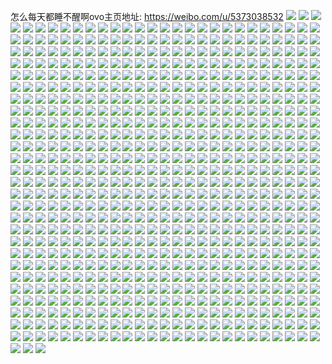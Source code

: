 怎么每天都睡不醒啊ovo主页地址: https://weibo.com/u/5373038532 
![](https://wx4.sinaimg.cn/mw2000/005RCILOly1h976sr4qjsj30n01dswmo.jpg) 
![](https://wx4.sinaimg.cn/mw2000/005RCILOly1h976stplelj30n01dsqaq.jpg) 
![](https://wx4.sinaimg.cn/mw2000/005RCILOly1h975tfcz0sj30u018edme.jpg) 
![](https://wx4.sinaimg.cn/mw2000/005RCILOly1h975th1jlsj30u01hcwmi.jpg) 
![](https://wx4.sinaimg.cn/mw2000/005RCILOly1h975thnftoj30u01hc7el.jpg) 
![](https://wx4.sinaimg.cn/mw2000/005RCILOly1h96rmnvti3j30u00u0td5.jpg) 
![](https://wx4.sinaimg.cn/mw2000/005RCILOly1h96rn5zihwj30lh0lhwgv.jpg) 
![](https://wx4.sinaimg.cn/mw2000/005RCILOly1h96rn67p69j30u00u0djp.jpg) 
![](https://wx4.sinaimg.cn/mw2000/005RCILOly1h96rn6i1uyj30ze0tywit.jpg) 
![](https://wx4.sinaimg.cn/mw2000/005RCILOly1h96rn6ql8pj30ty18yq9r.jpg) 
![](https://wx4.sinaimg.cn/mw2000/005RCILOly1h96rn74nhfj30sk14gteb.jpg) 
![](https://wx4.sinaimg.cn/mw2000/005RCILOly1h96rn7gk1lj30u0190doh.jpg) 
![](https://wx4.sinaimg.cn/mw2000/005RCILOly1h96rn7r52lj30u019046q.jpg) 
![](https://wx4.sinaimg.cn/mw2000/005RCILOly1h96rn7ywn8j30tw0tw0wt.jpg) 
![](https://wx4.sinaimg.cn/mw2000/005RCILOly1h96rn89bmfj30tw13w446.jpg) 
![](https://wx4.sinaimg.cn/mw2000/005RCILOly1h96rn5l0w5j30u0190444.jpg) 
![](https://wx4.sinaimg.cn/mw2000/005RCILOly1h96rn8hajgj30u0140jxf.jpg) 
![](https://wx4.sinaimg.cn/mw2000/005RCILOly1h94xgsurxvj30n01ds0wc.jpg) 
![](https://wx4.sinaimg.cn/mw2000/005RCILOly1h94xgty1bkj30u0140n4t.jpg) 
![](https://wx4.sinaimg.cn/mw2000/005RCILOly1h94xgxxbnmj30n00k60ul.jpg) 
![](https://wx4.sinaimg.cn/mw2000/005RCILOly1h94sgwwcogj30u0140n4t.jpg) 
![](https://wx4.sinaimg.cn/mw2000/005RCILOly1h945krp18lj30n01dsjy2.jpg) 
![](https://wx4.sinaimg.cn/mw2000/005RCILOly1h93lls3gfzj31410u07cm.jpg) 
![](https://wx4.sinaimg.cn/mw2000/005RCILOly1h93llsj52nj31400u0gtx.jpg) 
![](https://wx4.sinaimg.cn/mw2000/005RCILOly1h93llsujy5j318q0u0aea.jpg) 
![](https://wx4.sinaimg.cn/mw2000/005RCILOly1h93llt0r6gj31400u0475.jpg) 
![](https://wx4.sinaimg.cn/mw2000/005RCILOly1h93llvbvefj30u01hcgyd.jpg) 
![](https://wx4.sinaimg.cn/mw2000/005RCILOly1h931erjxecj31400u0tbe.jpg) 
![](https://wx4.sinaimg.cn/mw2000/005RCILOly1h931erarezj30u01di774.jpg) 
![](https://wx4.sinaimg.cn/mw2000/005RCILOly1h92ptey3coj30u019176n.jpg) 
![](https://wx4.sinaimg.cn/mw2000/005RCILOly1h92ptfirorj30u0140n4f.jpg) 
![](https://wx4.sinaimg.cn/mw2000/005RCILOly1h92ptfwdpij30u00u1mzt.jpg) 
![](https://wx4.sinaimg.cn/mw2000/005RCILOly1h92ptgan5oj31400u045j.jpg) 
![](https://wx4.sinaimg.cn/mw2000/005RCILOly1h92pthegabj31400u0gpj.jpg) 
![](https://wx4.sinaimg.cn/mw2000/005RCILOly1h92pten2wkj30u00u0jx0.jpg) 
![](https://wx4.sinaimg.cn/mw2000/005RCILOly1h92pthrynsj31400u0782.jpg) 
![](https://wx4.sinaimg.cn/mw2000/005RCILOly1h92pti56ggj30u0140n12.jpg) 
![](https://wx4.sinaimg.cn/mw2000/005RCILOly1h92ptiirstj30u00u0q6p.jpg) 
![](https://wx4.sinaimg.cn/mw2000/005RCILOly1h92n0d6ei7j31400u045j.jpg) 
![](https://wx4.sinaimg.cn/mw2000/005RCILOly1h92n0dj01ij30lk0qpdk4.jpg) 
![](https://wx4.sinaimg.cn/mw2000/005RCILOly1h92n0e0hq4j31400u045j.jpg) 
![](https://wx4.sinaimg.cn/mw2000/005RCILOly1h92n0eov5lj30u0140qa8.jpg) 
![](https://wx4.sinaimg.cn/mw2000/005RCILOly1h92n0fkv62j30u01400ys.jpg) 
![](https://wx4.sinaimg.cn/mw2000/005RCILOly1h92n0fyoizj30u0140n4f.jpg) 
![](https://wx4.sinaimg.cn/mw2000/005RCILOly1h92n0gbbs6j30u00u1mzt.jpg) 
![](https://wx4.sinaimg.cn/mw2000/005RCILOly1h92n0gyxo3j31400u0gpj.jpg) 
![](https://wx4.sinaimg.cn/mw2000/005RCILOly1h92n0haar4j30u0140n12.jpg) 
![](https://wx4.sinaimg.cn/mw2000/005RCILOly1h92n0j9yv2j30u01hcn2u.jpg) 
![](https://wx4.sinaimg.cn/mw2000/005RCILOly1h92n0kawzaj30u00u0ted.jpg) 
![](https://wx4.sinaimg.cn/mw2000/005RCILOly1h92n0l550xj30u01hcgsx.jpg) 
![](https://wx4.sinaimg.cn/mw2000/005RCILOly1h8zpczpf8bj30n01dsai5.jpg) 
![](https://wx4.sinaimg.cn/mw2000/005RCILOly1h8zpd01qydj30js0eimyq.jpg) 
![](https://wx4.sinaimg.cn/mw2000/005RCILOly1h8znnhlja8j30n01dsaed.jpg) 
![](https://wx4.sinaimg.cn/mw2000/005RCILOly1h8xv21nsidj30u0140457.jpg) 
![](https://wx4.sinaimg.cn/mw2000/005RCILOly1h8xv220rz5j30u014044q.jpg) 
![](https://wx4.sinaimg.cn/mw2000/005RCILOly1h8xv22fpo7j30u0140n3c.jpg) 
![](https://wx4.sinaimg.cn/mw2000/005RCILOly1h8xv22wvp0j30u0140ah6.jpg) 
![](https://wx4.sinaimg.cn/mw2000/005RCILOly1h8xv24oetcj30u0140474.jpg) 
![](https://wx4.sinaimg.cn/mw2000/005RCILOly1h8xv2616u6j30u0140gu1.jpg) 
![](https://wx4.sinaimg.cn/mw2000/005RCILOly1h8xv26o2frj30u0140wn3.jpg) 
![](https://wx4.sinaimg.cn/mw2000/005RCILOly1h8xv27eaefj30u014044y.jpg) 
![](https://wx4.sinaimg.cn/mw2000/005RCILOly1h8xv280i6rj30u01407cw.jpg) 
![](https://wx4.sinaimg.cn/mw2000/005RCILOly1h8xv28sx7yj30u0140tgs.jpg) 
![](https://wx4.sinaimg.cn/mw2000/005RCILOly1h8xsf2r9znj31400u07c5.jpg) 
![](https://wx4.sinaimg.cn/mw2000/005RCILOly1h8xsf3jnn7j31400u0air.jpg) 
![](https://wx4.sinaimg.cn/mw2000/005RCILOly1h8xsf135j6j31400u0qdb.jpg) 
![](https://wx4.sinaimg.cn/mw2000/005RCILOly1h8xjlcjrqxj30n01dswm9.jpg) 
![](https://wx4.sinaimg.cn/mw2000/005RCILOly1h8xj5phv2ej30n01ds45t.jpg) 
![](https://wx4.sinaimg.cn/mw2000/005RCILOly1h8xj5r3md2j30n01dsgt6.jpg) 
![](https://wx4.sinaimg.cn/mw2000/005RCILOly1h8xaluwowuj30n01dsn5d.jpg) 
![](https://wx4.sinaimg.cn/mw2000/005RCILOly1h8xaltgkwaj30n01ds111.jpg) 
![](https://wx4.sinaimg.cn/mw2000/005RCILOly1h8wwgqby0wj30n01dsdnt.jpg) 
![](https://wx4.sinaimg.cn/mw2000/005RCILOly1h8wwgr179mj30o01hcq8m.jpg) 
![](https://wx4.sinaimg.cn/mw2000/005RCILOly1h8wwgua86hj30n01dsgtu.jpg) 
![](https://wx4.sinaimg.cn/mw2000/005RCILOly1h8wua028koj30u0140wkl.jpg) 
![](https://wx4.sinaimg.cn/mw2000/005RCILOly1h8wuad72u8j30u0141tf2.jpg) 
![](https://wx4.sinaimg.cn/mw2000/005RCILOly1h8wuaq2wcmj30n01dsgp4.jpg) 
![](https://wx4.sinaimg.cn/mw2000/005RCILOly1h8wg997qtsj30n01dsad4.jpg) 
![](https://wx4.sinaimg.cn/mw2000/005RCILOly1h8wg97unkfj30n01dsgpx.jpg) 
![](https://wx4.sinaimg.cn/mw2000/005RCILOly1h8w92cb04oj30mz0d2tai.jpg) 
![](https://wx4.sinaimg.cn/mw2000/005RCILOly1h8vou1xl52j30n01dsgp4.jpg) 
![](https://wx4.sinaimg.cn/mw2000/005RCILOly1h8vouhwdnhj30u0140wjz.jpg) 
![](https://wx4.sinaimg.cn/mw2000/005RCILOly1h8vouiymtnj30u0140dng.jpg) 
![](https://wx4.sinaimg.cn/mw2000/005RCILOly1h8vounke41j30u01hcnd9.jpg) 
![](https://wx4.sinaimg.cn/mw2000/005RCILOly1h8tclf49y0j30n01dsdlx.jpg) 
![](https://wx4.sinaimg.cn/mw2000/005RCILOly1h8tclhtwsfj30u014011r.jpg) 
![](https://wx4.sinaimg.cn/mw2000/005RCILOly1h8tclmafbhj30pp19o0yk.jpg) 
![](https://wx4.sinaimg.cn/mw2000/005RCILOly1h8t1wbbk0vj319k1tk4qr.jpg) 
![](https://wx4.sinaimg.cn/mw2000/005RCILOly1h8sv8a6nqhj30n01dsdhy.jpg) 
![](https://wx4.sinaimg.cn/mw2000/005RCILOly1h8s8m0zwa1j30n01dsn4y.jpg) 
![](https://wx4.sinaimg.cn/mw2000/005RCILOly1h8s8lr0fs3j30n01ds10u.jpg) 
![](https://wx4.sinaimg.cn/mw2000/005RCILOly1h8s8m6h6tqj30n01dsju0.jpg) 
![](https://wx4.sinaimg.cn/mw2000/005RCILOly1h8s8m7fjfnj30n01dswfz.jpg) 
![](https://wx4.sinaimg.cn/mw2000/005RCILOly1h8s6kpkrs1j30u0140106.jpg) 
![](https://wx4.sinaimg.cn/mw2000/005RCILOly1h8s6kqlakvj30u01407cn.jpg) 
![](https://wx4.sinaimg.cn/mw2000/005RCILOly1h8s6kr7aykj30u0140jz9.jpg) 
![](https://wx4.sinaimg.cn/mw2000/005RCILOly1h8s6krml7kj30u0140wks.jpg) 
![](https://wx4.sinaimg.cn/mw2000/005RCILOly1h8s4c3oc98j30n01dsgtr.jpg) 
![](https://wx4.sinaimg.cn/mw2000/005RCILOly1h8r4oa385dj30n01dsqau.jpg) 
![](https://wx4.sinaimg.cn/mw2000/005RCILOly1h8pvatpjm6j30k00zk79x.jpg) 
![](https://wx4.sinaimg.cn/mw2000/005RCILOly1h8pm40231jj30u0140q9r.jpg) 
![](https://wx4.sinaimg.cn/mw2000/005RCILOly1h8pepdt3odj30n01ds7b1.jpg) 
![](https://wx4.sinaimg.cn/mw2000/005RCILOly1h8ohpjwrkvj30k00zkwja.jpg) 
![](https://wx4.sinaimg.cn/mw2000/005RCILOly1h8ohpntajfj30n00n0q66.jpg) 
![](https://wx4.sinaimg.cn/mw2000/005RCILOly1h8o9ygs4dej30n01dsmyy.jpg) 
![](https://wx4.sinaimg.cn/mw2000/005RCILOly1h8o9z1dtg6j30n01ds45r.jpg) 
![](https://wx4.sinaimg.cn/mw2000/005RCILOly1h8o7yioof7j30n01ds76c.jpg) 
![](https://wx4.sinaimg.cn/mw2000/005RCILOly1h8o7yic60wj30u0140wln.jpg) 
![](https://wx4.sinaimg.cn/mw2000/005RCILOly1h8o6clcm3jj30u0140791.jpg) 
![](https://wx4.sinaimg.cn/mw2000/005RCILOly1h8nbt9y3o3j30n00bjjsp.jpg) 
![](https://wx4.sinaimg.cn/mw2000/005RCILOly1h8n6q966o1j30u0140n4l.jpg) 
![](https://wx4.sinaimg.cn/mw2000/005RCILOly1h8m53udz41j30zk0k0ae9.jpg) 
![](https://wx4.sinaimg.cn/mw2000/005RCILOly1h8k64sogg4j30n01dstdv.jpg) 
![](https://wx4.sinaimg.cn/mw2000/005RCILOly1h8k64u3i1oj30ra1chtfa.jpg) 
![](https://wx4.sinaimg.cn/mw2000/005RCILOly1h8k64w4a4bj30n00avmyv.jpg) 
![](https://wx4.sinaimg.cn/mw2000/005RCILOly1h8ipja6afmj30u01hcdpy.jpg) 
![](https://wx4.sinaimg.cn/mw2000/005RCILOly1h8hspcgg7tj30u0191gqo.jpg) 
![](https://wx4.sinaimg.cn/mw2000/005RCILOly1h8hspcrdrgj30u0190n5q.jpg) 
![](https://wx4.sinaimg.cn/mw2000/005RCILOly1h8hokslt7xj30my0muad3.jpg) 
![](https://wx4.sinaimg.cn/mw2000/005RCILOly1h8hokkmphzj30u01400zc.jpg) 
![](https://wx4.sinaimg.cn/mw2000/005RCILOly1h8hokkym8tj30u01hc7fh.jpg) 
![](https://wx4.sinaimg.cn/mw2000/005RCILOly1h8hfvw84caj30n01dsth3.jpg) 
![](https://wx4.sinaimg.cn/mw2000/005RCILOly1h8h1t9ia24j30u01907bd.jpg) 
![](https://wx4.sinaimg.cn/mw2000/005RCILOly1h8go80ebcxj31400u0dvj.jpg) 
![](https://wx4.sinaimg.cn/mw2000/005RCILOly1h8gkkb1at3j30u0190dl8.jpg) 
![](https://wx4.sinaimg.cn/mw2000/005RCILOly1h8gkkaoz8hj30u0190gr1.jpg) 
![](https://wx4.sinaimg.cn/mw2000/005RCILOly1h8gkkba3f6j30u01907bn.jpg) 
![](https://wx4.sinaimg.cn/mw2000/005RCILOly1h8gkka8awej30u0190jzv.jpg) 
![](https://wx4.sinaimg.cn/mw2000/005RCILOly1h8gkkbhpn3j30u0190ah8.jpg) 
![](https://wx4.sinaimg.cn/mw2000/005RCILOly1h8gkkbpncnj30u01900zs.jpg) 
![](https://wx4.sinaimg.cn/mw2000/005RCILOly1h8ghxg4svzj30u0140137.jpg) 
![](https://wx4.sinaimg.cn/mw2000/005RCILOly1h8ghxgf4x8j31400u07g4.jpg) 
![](https://wx4.sinaimg.cn/mw2000/005RCILOly1h8ghxr3we8j30u02htx46.jpg) 
![](https://wx4.sinaimg.cn/mw2000/005RCILOly1h8ghxrft77j30u01vd4df.jpg) 
![](https://wx4.sinaimg.cn/mw2000/005RCILOly1h8ghxs4iuzj30u03gt4qp.jpg) 
![](https://wx4.sinaimg.cn/mw2000/005RCILOly1h8ghxqloomj31400u0apr.jpg) 
![](https://wx4.sinaimg.cn/mw2000/005RCILOly1h8esbm7lv0j30n016cn3d.jpg) 
![](https://wx4.sinaimg.cn/mw2000/005RCILOly1h8e96lvrllj30u00u0dl6.jpg) 
![](https://wx4.sinaimg.cn/mw2000/005RCILOly1h8e96qa9ibj30n01dswjj.jpg) 
![](https://wx4.sinaimg.cn/mw2000/005RCILOly1h8e96rcn9wj30ty1h8dpf.jpg) 
![](https://wx4.sinaimg.cn/mw2000/005RCILOly1h8e96sx8ojj30u01400yz.jpg) 
![](https://wx4.sinaimg.cn/mw2000/005RCILOly1h8e96tpsanj30u01400yz.jpg) 
![](https://wx4.sinaimg.cn/mw2000/005RCILOly1h8e5n0px6tj30u01hcako.jpg) 
![](https://wx4.sinaimg.cn/mw2000/005RCILOly1h8e5ndb3bjj30u01hcgul.jpg) 
![](https://wx4.sinaimg.cn/mw2000/005RCILOly1h8e0vgi9e7j30u036wnip.jpg) 
![](https://wx4.sinaimg.cn/mw2000/005RCILOly1h8e0vgypqmj30u027zdur.jpg) 
![](https://wx4.sinaimg.cn/mw2000/005RCILOly1h8e0vh80wgj30u01nvk2d.jpg) 
![](https://wx4.sinaimg.cn/mw2000/005RCILOly1h8d466xw5qj31400u0q8z.jpg) 
![](https://wx4.sinaimg.cn/mw2000/005RCILOly1h8d4674bmrj30sk14gteb.jpg) 
![](https://wx4.sinaimg.cn/mw2000/005RCILOly1h8d466ooi1j30ty18yq9r.jpg) 
![](https://wx4.sinaimg.cn/mw2000/005RCILOly1h8d467o9o4j30u0140q81.jpg) 
![](https://wx4.sinaimg.cn/mw2000/005RCILOly1h8d467hgn2j30u01o0482.jpg) 
![](https://wx4.sinaimg.cn/mw2000/005RCILOly1h8d467vyr3j30u00u0k1n.jpg) 
![](https://wx4.sinaimg.cn/mw2000/005RCILOly1h8d46886epj30n01x0gzs.jpg) 
![](https://wx4.sinaimg.cn/mw2000/005RCILOly1h8d469pprlj30n01dstjw.jpg) 
![](https://wx4.sinaimg.cn/mw2000/005RCILOly1h8d46a2tb0j30mu0ug43b.jpg) 
![](https://wx4.sinaimg.cn/mw2000/005RCILOly1h8d1ygylu6j30mi0z3dl9.jpg) 
![](https://wx4.sinaimg.cn/mw2000/005RCILOly1h8d1ylgl5yj30td1g8tff.jpg) 
![](https://wx4.sinaimg.cn/mw2000/005RCILOly1h8d1ylxdqtj30u0140dq3.jpg) 
![](https://wx4.sinaimg.cn/mw2000/005RCILOly1h8d1ymfifyj30u01hctnx.jpg) 
![](https://wx4.sinaimg.cn/mw2000/005RCILOly1h8d1ynb6daj30u0140n6n.jpg) 
![](https://wx4.sinaimg.cn/mw2000/005RCILOly1h8d1yo23u2j30u0140wnp.jpg) 
![](https://wx4.sinaimg.cn/mw2000/005RCILOly1h8d1yoe2psj30u0140tfm.jpg) 
![](https://wx4.sinaimg.cn/mw2000/005RCILOly1h8cy56sqxdj30n01dsn5u.jpg) 
![](https://wx4.sinaimg.cn/mw2000/005RCILOly1h8aszlm5rtj30u00u0dig.jpg) 
![](https://wx4.sinaimg.cn/mw2000/005RCILOly1h8aszo0hc9j30u01hcgtw.jpg) 
![](https://wx4.sinaimg.cn/mw2000/005RCILOly1h8ago1qr8lj30k9080jrl.jpg) 
![](https://wx4.sinaimg.cn/mw2000/005RCILOly1h8ag9t68fvj30ke0xjadz.jpg) 
![](https://wx4.sinaimg.cn/mw2000/005RCILOly1h8afs92244j30n00w3jvb.jpg) 
![](https://wx4.sinaimg.cn/mw2000/005RCILOly1h88k6cj74mj30n01ds10b.jpg) 
![](https://wx4.sinaimg.cn/mw2000/005RCILOly1h88k6oaj5gj30n01dswmb.jpg) 
![](https://wx4.sinaimg.cn/mw2000/005RCILOly1h88k63cmw6j30n01ds7c6.jpg) 
![](https://wx4.sinaimg.cn/mw2000/005RCILOly1h887ajn499j30n01dsdht.jpg) 
![](https://wx4.sinaimg.cn/mw2000/005RCILOly1h87fgj7qddj30mc0eqgo9.jpg) 
![](https://wx4.sinaimg.cn/mw2000/005RCILOly1h87add9hm6j30jo0yu764.jpg) 
![](https://wx4.sinaimg.cn/mw2000/005RCILOly1h874cqnhawj31400u0akq.jpg) 
![](https://wx4.sinaimg.cn/mw2000/005RCILOly1h874crvuf6j31400u013u.jpg) 
![](https://wx4.sinaimg.cn/mw2000/005RCILOly1h874ct0v5jj31400u0dqo.jpg) 
![](https://wx4.sinaimg.cn/mw2000/005RCILOly1h874cp0y14j31400u0wpv.jpg) 
![](https://wx4.sinaimg.cn/mw2000/005RCILOly1h874cusd8zj31400u0qee.jpg) 
![](https://wx4.sinaimg.cn/mw2000/005RCILOly1h874cwk0dxj31400u011z.jpg) 
![](https://wx4.sinaimg.cn/mw2000/005RCILOly1h874cy0d04j31400u0qbg.jpg) 
![](https://wx4.sinaimg.cn/mw2000/005RCILOly1h8704hbpljj30n01dsq6e.jpg) 
![](https://wx4.sinaimg.cn/mw2000/005RCILOly1h8666o1tv1j30n01ds46n.jpg) 
![](https://wx4.sinaimg.cn/mw2000/005RCILOly1h8666pg0o7j30n01ds46p.jpg) 
![](https://wx4.sinaimg.cn/mw2000/005RCILOly1h865seq8xaj30n01dsdje.jpg) 
![](https://wx4.sinaimg.cn/mw2000/005RCILOly1h865se872tj30q91aodoa.jpg) 
![](https://wx4.sinaimg.cn/mw2000/005RCILOly1h85wactxkgj30u0140wns.jpg) 
![](https://wx4.sinaimg.cn/mw2000/005RCILOly1h85wad6slgj30u01407gd.jpg) 
![](https://wx4.sinaimg.cn/mw2000/005RCILOly1h85wah3n1pj30u0140nf0.jpg) 
![](https://wx4.sinaimg.cn/mw2000/005RCILOly1h85wabxan0j30u0140jz2.jpg) 
![](https://wx4.sinaimg.cn/mw2000/005RCILOly1h85wahufu4j30u0140wjn.jpg) 
![](https://wx4.sinaimg.cn/mw2000/005RCILOly1h85wahm2gij31400u0tl9.jpg) 
![](https://wx4.sinaimg.cn/mw2000/005RCILOly1h85vkzd72vj30w80u0ajw.jpg) 
![](https://wx4.sinaimg.cn/mw2000/005RCILOly1h85vl06mzuj31400u041l.jpg) 
![](https://wx4.sinaimg.cn/mw2000/005RCILOly1h85vkznvz0j31400u0n0o.jpg) 
![](https://wx4.sinaimg.cn/mw2000/005RCILOly1h85vkzy20gj31400u0goj.jpg) 
![](https://wx4.sinaimg.cn/mw2000/005RCILOly1h85vmp39n0j30u0190afq.jpg) 
![](https://wx4.sinaimg.cn/mw2000/005RCILOly1h85vmpat9cj30u0140wh1.jpg) 
![](https://wx4.sinaimg.cn/mw2000/005RCILOly1h85vmou2ejj30u01407e3.jpg) 
![](https://wx4.sinaimg.cn/mw2000/005RCILOly1h85vmpjjjhj30u014017v.jpg) 
![](https://wx4.sinaimg.cn/mw2000/005RCILOly1h85vmptpkpj30u0140gtd.jpg) 
![](https://wx4.sinaimg.cn/mw2000/005RCILOly1h85294brw6j31400u0tba.jpg) 
![](https://wx4.sinaimg.cn/mw2000/005RCILOly1h852996c0aj31400u046p.jpg) 
![](https://wx4.sinaimg.cn/mw2000/005RCILOly1h8529bk0l7j30m70ondi8.jpg) 
![](https://wx4.sinaimg.cn/mw2000/005RCILOly1h84i0jflukj31400u0acn.jpg) 
![](https://wx4.sinaimg.cn/mw2000/005RCILOly1h84i0odyexj31400u0aei.jpg) 
![](https://wx4.sinaimg.cn/mw2000/005RCILOly1h84i0blknbj30n01ds102.jpg) 
![](https://wx4.sinaimg.cn/mw2000/005RCILOly1h84i0t76i6j30u01400y4.jpg) 
![](https://wx4.sinaimg.cn/mw2000/005RCILOly1h84g0ne2wnj30u0140dnd.jpg) 
![](https://wx4.sinaimg.cn/mw2000/005RCILOly1h83qeqd3a3j31400u0qc1.jpg) 
![](https://wx4.sinaimg.cn/mw2000/005RCILOly1h83qerub2bj31400u0ahy.jpg) 
![](https://wx4.sinaimg.cn/mw2000/005RCILOly1h83qeodh60j31400u0tgo.jpg) 
![](https://wx4.sinaimg.cn/mw2000/005RCILOly1h83qet62naj31400u0462.jpg) 
![](https://wx4.sinaimg.cn/mw2000/005RCILOly1h83pat0v2pj30u0140n4q.jpg) 
![](https://wx4.sinaimg.cn/mw2000/005RCILOly1h83patlji6j31400u0dog.jpg) 
![](https://wx4.sinaimg.cn/mw2000/005RCILOly1h83paui9o8j31400u0ai0.jpg) 
![](https://wx4.sinaimg.cn/mw2000/005RCILOly1h83h41jrh2j30u0140dn1.jpg) 
![](https://wx4.sinaimg.cn/mw2000/005RCILOly1h82oswxg6wj31400u0wlc.jpg) 
![](https://wx4.sinaimg.cn/mw2000/005RCILOly1h82osy7erzj31400u0gsq.jpg) 
![](https://wx4.sinaimg.cn/mw2000/005RCILOly1h82oszkcrgj30k00zkjum.jpg) 
![](https://wx4.sinaimg.cn/mw2000/005RCILOly1h82otlqc7bj30k00zkn11.jpg) 
![](https://wx4.sinaimg.cn/mw2000/005RCILOly1h82otujfi5j30u0140tec.jpg) 
![](https://wx4.sinaimg.cn/mw2000/005RCILOly1h81m0qjgnnj30mq0e4wgg.jpg) 
![](https://wx4.sinaimg.cn/mw2000/005RCILOly1h7zzpsw1pkj30u0190gtt.jpg) 
![](https://wx4.sinaimg.cn/mw2000/005RCILOly1h7zzpt4s6gj30u0190qat.jpg) 
![](https://wx4.sinaimg.cn/mw2000/005RCILOly1h7z7suuhquj30n01dsgoc.jpg) 
![](https://wx4.sinaimg.cn/mw2000/005RCILOly1h7z0q8kezzj30n01dsaio.jpg) 
![](https://wx4.sinaimg.cn/mw2000/005RCILOly1h7z0dg64vhj30n01dsdmk.jpg) 
![](https://wx4.sinaimg.cn/mw2000/005RCILOly1h7z0ddk070j30u01b2afr.jpg) 
![](https://wx4.sinaimg.cn/mw2000/005RCILOly1h7z0de8rtqj30jn0nsq4b.jpg) 
![](https://wx4.sinaimg.cn/mw2000/005RCILOly1h7z0dcv8u9j30n01ds7ah.jpg) 
![](https://wx4.sinaimg.cn/mw2000/005RCILOly1h7z0dfyu2tj30u80u0q4a.jpg) 
![](https://wx4.sinaimg.cn/mw2000/005RCILOly1h7wr5ry1rdj30n01dsn5a.jpg) 
![](https://wx4.sinaimg.cn/mw2000/005RCILOly1h7pnholrznj30u01907cj.jpg) 
![](https://wx4.sinaimg.cn/mw2000/005RCILOly1h7pnhoswvoj30u0190do0.jpg) 
![](https://wx4.sinaimg.cn/mw2000/005RCILOly1h7pnhp3l9cj30u0190jz9.jpg) 
![](https://wx4.sinaimg.cn/mw2000/005RCILOly1h7pnhpbmi6j30u0190n56.jpg) 
![](https://wx4.sinaimg.cn/mw2000/005RCILOly1h7pnhpkgv6j30u0190thd.jpg) 
![](https://wx4.sinaimg.cn/mw2000/005RCILOly1h7pnhpth9pj30u0190gva.jpg) 
![](https://wx4.sinaimg.cn/mw2000/005RCILOly1h7pnhq2bdmj30u0190gvs.jpg) 
![](https://wx4.sinaimg.cn/mw2000/005RCILOly1h7pnhqbz8kj30u0190qc6.jpg) 
![](https://wx4.sinaimg.cn/mw2000/005RCILOly1h7pnhoaijhj30u0190k1k.jpg) 
![](https://wx4.sinaimg.cn/mw2000/005RCILOly1h7oolqjdjsj30u00u0dm9.jpg) 
![](https://wx4.sinaimg.cn/mw2000/005RCILOly1h7oolqt6fej30n008idgo.jpg) 
![](https://wx4.sinaimg.cn/mw2000/005RCILOly1h7mc4a4mmuj30q71ak45x.jpg) 
![](https://wx4.sinaimg.cn/mw2000/005RCILOly1h7jxjblzp4j30jf0mnabn.jpg) 
![](https://wx4.sinaimg.cn/mw2000/005RCILOly1h7iwamcb2rj30n01dsq8p.jpg) 
![](https://wx4.sinaimg.cn/mw2000/005RCILOly1h7iwanyda1j30p00ovaed.jpg) 
![](https://wx4.sinaimg.cn/mw2000/005RCILOly1h7ioyqh9wcj30n01dstdq.jpg) 
![](https://wx4.sinaimg.cn/mw2000/005RCILOly1h7i0ekeb4vj30kp0gh406.jpg) 
![](https://wx4.sinaimg.cn/mw2000/005RCILOly1h7i0ek1czuj30jx07n74i.jpg) 
![](https://wx4.sinaimg.cn/mw2000/005RCILOly1h7ebggp066j31950vzn1r.jpg) 
![](https://wx4.sinaimg.cn/mw2000/005RCILOly1h7bpcsbp39j31400u046m.jpg) 
![](https://wx4.sinaimg.cn/mw2000/005RCILOly1h7bpcslqdsj30u01vhtet.jpg) 
![](https://wx4.sinaimg.cn/mw2000/005RCILOly1h7bpcsxtp0j30u01vhjvg.jpg) 
![](https://wx4.sinaimg.cn/mw2000/005RCILOly1h7bpct7v2oj30u0140qes.jpg) 
![](https://wx4.sinaimg.cn/mw2000/005RCILOly1h7bpctiq9bj30u0140gt3.jpg) 
![](https://wx4.sinaimg.cn/mw2000/005RCILOly1h77fwizze1j30u014047r.jpg) 
![](https://wx4.sinaimg.cn/mw2000/005RCILOly1h77fwhoenmj30u0140tdd.jpg) 
![](https://wx4.sinaimg.cn/mw2000/005RCILOly1h75dujmw6ij30tb0t576p.jpg) 
![](https://wx4.sinaimg.cn/mw2000/005RCILOly1h75bcd7k7lj30n01dsjsh.jpg) 
![](https://wx4.sinaimg.cn/mw2000/005RCILOly1h75bcmj2hyj313y0tywiz.jpg) 
![](https://wx4.sinaimg.cn/mw2000/005RCILOly1h740mnofgmj30n01dsqa5.jpg) 
![](https://wx4.sinaimg.cn/mw2000/005RCILOly1h72ydea8ybj30n01ds7aj.jpg) 
![](https://wx4.sinaimg.cn/mw2000/005RCILOly1h72ydf5nt1j30lz132gpg.jpg) 
![](https://wx4.sinaimg.cn/mw2000/005RCILOly1h72ydgfyyoj30tj1ghwhn.jpg) 
![](https://wx4.sinaimg.cn/mw2000/005RCILOly1h72akvb5qcj30u0140q60.jpg) 
![](https://wx4.sinaimg.cn/mw2000/005RCILOly1h72akx8a0sj30u0140jza.jpg) 
![](https://wx4.sinaimg.cn/mw2000/005RCILOly1h6z45p0bdkj31410u0wiw.jpg) 
![](https://wx4.sinaimg.cn/mw2000/005RCILOly1h6vw76smdhj30n01dswhj.jpg) 
![](https://wx4.sinaimg.cn/mw2000/005RCILOly1h6vw7kfnk0j30k00zkjw6.jpg) 
![](https://wx4.sinaimg.cn/mw2000/005RCILOly1h6tlc1x9llj30n01ds772.jpg) 
![](https://wx4.sinaimg.cn/mw2000/005RCILOly1h6tlc3hmb3j30n01dswhq.jpg) 
![](https://wx4.sinaimg.cn/mw2000/005RCILOly1h6ry83kjxnj30n00fq0v5.jpg) 
![](https://wx4.sinaimg.cn/mw2000/005RCILOly1h6ry83tqggj30n00n1q5a.jpg) 
![](https://wx4.sinaimg.cn/mw2000/005RCILOly1h6ry83edb2j30n00a7aaj.jpg) 
![](https://wx4.sinaimg.cn/mw2000/005RCILOly1h6ry8404ndj30ml05rwf2.jpg) 
![](https://wx4.sinaimg.cn/mw2000/005RCILOly1h6rafwi9p4j31hc0u0ag5.jpg) 
![](https://wx4.sinaimg.cn/mw2000/005RCILOly1h6r2up5cs3j30zk0k00vf.jpg) 
![](https://wx4.sinaimg.cn/mw2000/005RCILOly1h6qrstnebjj30n01dstdr.jpg) 
![](https://wx4.sinaimg.cn/mw2000/005RCILOly1h6qrsu34tnj30u01hcthk.jpg) 
![](https://wx4.sinaimg.cn/mw2000/005RCILOly1h6qrtt7gvhj30n01ds40c.jpg) 
![](https://wx4.sinaimg.cn/mw2000/005RCILOly1h6qrtsvcugj30n01dsgpt.jpg) 
![](https://wx4.sinaimg.cn/mw2000/005RCILOly1h6qnw7kpcyj30lz0gy414.jpg) 
![](https://wx4.sinaimg.cn/mw2000/005RCILOly1h6qmdoi4fhj30tu13umyd.jpg) 
![](https://wx4.sinaimg.cn/mw2000/005RCILOly1h6pho5z0h4j30u018zguu.jpg) 
![](https://wx4.sinaimg.cn/mw2000/005RCILOly1h6pho6j15rj31400u0798.jpg) 
![](https://wx4.sinaimg.cn/mw2000/005RCILOly1h6pho7bqvmj31400u0n1m.jpg) 
![](https://wx4.sinaimg.cn/mw2000/005RCILOly1h6pho8e2syj30u018zqce.jpg) 
![](https://wx4.sinaimg.cn/mw2000/005RCILOly1h6p1mmpr1hj30u0141jzy.jpg) 
![](https://wx4.sinaimg.cn/mw2000/005RCILOly1h6noeb3p8fj30n01ds0vt.jpg) 
![](https://wx4.sinaimg.cn/mw2000/005RCILOly1h6ln5jww1wj30tl1gl0v0.jpg) 
![](https://wx4.sinaimg.cn/mw2000/005RCILOly1h6ln5k96hvj30p218jmxs.jpg) 
![](https://wx4.sinaimg.cn/mw2000/005RCILOly1h6ke2dxol2j30u0140479.jpg) 
![](https://wx4.sinaimg.cn/mw2000/005RCILOly1h6ke2ecy8qj30u01400y4.jpg) 
![](https://wx4.sinaimg.cn/mw2000/005RCILOly1h6jm2h4knqj30u01hc0y2.jpg) 
![](https://wx4.sinaimg.cn/mw2000/005RCILOly1h6jm2lpoybj30u0190whu.jpg) 
![](https://wx4.sinaimg.cn/mw2000/005RCILOly1h6hc05c27ij31900u00us.jpg) 
![](https://wx4.sinaimg.cn/mw2000/005RCILOly1h6hc06n6q9j30u01hcgpp.jpg) 
![](https://wx4.sinaimg.cn/mw2000/005RCILOly1h6fu4k4vo5j31400u078p.jpg) 
![](https://wx4.sinaimg.cn/mw2000/005RCILOly1h6fu4klzplj31400u03ze.jpg) 
![](https://wx4.sinaimg.cn/mw2000/005RCILOly1h6fu4n3kgkj31400u0q8t.jpg) 
![](https://wx4.sinaimg.cn/mw2000/005RCILOly1h6fu4nhi90j30u0140ten.jpg) 
![](https://wx4.sinaimg.cn/mw2000/005RCILOly1h6fu4ob121j30u01vjajp.jpg) 
![](https://wx4.sinaimg.cn/mw2000/005RCILOly1h6fa2f1cr7j30qn1bcjuj.jpg) 
![](https://wx4.sinaimg.cn/mw2000/005RCILOly1h6dj27cs87j30u0142qdf.jpg) 
![](https://wx4.sinaimg.cn/mw2000/005RCILOly1h6dgn5ov6yj30u0190ae4.jpg) 
![](https://wx4.sinaimg.cn/mw2000/005RCILOly1h6dgn6h1lhj31400u0tix.jpg) 
![](https://wx4.sinaimg.cn/mw2000/005RCILOly1h6c9ibk57xj30u01hc112.jpg) 
![](https://wx4.sinaimg.cn/mw2000/005RCILOly1h6c1xmuv7cj30n01dsdh5.jpg) 
![](https://wx4.sinaimg.cn/mw2000/005RCILOly1h6a6b8v4n4j30u0140n1o.jpg) 
![](https://wx4.sinaimg.cn/mw2000/005RCILOly1h6a6b8no1oj31400u0acu.jpg) 
![](https://wx4.sinaimg.cn/mw2000/005RCILOly1h68vzguibmj30u0140q9z.jpg) 
![](https://wx4.sinaimg.cn/mw2000/005RCILOly1h68srokdp2j30vt0u074x.jpg) 
![](https://wx4.sinaimg.cn/mw2000/005RCILOly1h67nsy6zyfj30u01400tx.jpg) 
![](https://wx4.sinaimg.cn/mw2000/005RCILOly1h67bqxpyhrj30u01400z3.jpg) 
![](https://wx4.sinaimg.cn/mw2000/005RCILOly1h67bu0wog6j31400u077v.jpg) 
![](https://wx4.sinaimg.cn/mw2000/005RCILOly1h67bu167ctj31400u0n3b.jpg) 
![](https://wx4.sinaimg.cn/mw2000/005RCILOly1h67btzud6oj30u0140tfm.jpg) 
![](https://wx4.sinaimg.cn/mw2000/005RCILOly1h67bu1n83vj31400u00w4.jpg) 
![](https://wx4.sinaimg.cn/mw2000/005RCILOly1h67azfrg2hj30ku0rs76w.jpg) 
![](https://wx4.sinaimg.cn/mw2000/005RCILOly1h67azg0lqbj30ku0rsq3i.jpg) 
![](https://wx4.sinaimg.cn/mw2000/005RCILOly1h67072x5njj30mz0vjtdi.jpg) 
![](https://wx4.sinaimg.cn/mw2000/005RCILOly1h66h9n4sw4j30n01dsq4n.jpg) 
![](https://wx4.sinaimg.cn/mw2000/005RCILOly1h66h0an16cj30u00u00tu.jpg) 
![](https://wx4.sinaimg.cn/mw2000/005RCILOly1h66h0b9ex8j30uf0u0dio.jpg) 
![](https://wx4.sinaimg.cn/mw2000/005RCILOly1h66h09q65yj30u01hcjyr.jpg) 
![](https://wx4.sinaimg.cn/mw2000/005RCILOly1h633uiexwjj30n0088q4f.jpg) 
![](https://wx4.sinaimg.cn/mw2000/005RCILOly1h62r4bfmcfj30n01dstgu.jpg) 
![](https://wx4.sinaimg.cn/mw2000/005RCILOly1h62r4z7ei6j30n01dsaht.jpg) 
![](https://wx4.sinaimg.cn/mw2000/005RCILOly1h62r59g1xxj30n01ds7c1.jpg) 
![](https://wx4.sinaimg.cn/mw2000/005RCILOly1h622r3k2ztj30u013zqag.jpg) 
![](https://wx4.sinaimg.cn/mw2000/005RCILOly1h622r60rl2j30u01407fi.jpg) 
![](https://wx4.sinaimg.cn/mw2000/005RCILOly1h61tgcfv5zj31400u00z4.jpg) 
![](https://wx4.sinaimg.cn/mw2000/005RCILOly1h5xvxcfmvkj30u00u0wfy.jpg) 
![](https://wx4.sinaimg.cn/mw2000/005RCILOly1h5xvxc3famj30u0140ai3.jpg) 
![](https://wx4.sinaimg.cn/mw2000/005RCILOly1h5xbgialawj30n01ds41g.jpg) 
![](https://wx4.sinaimg.cn/mw2000/005RCILOly1h5xbghfsutj30u0140ag4.jpg) 
![](https://wx4.sinaimg.cn/mw2000/005RCILOly1h5xbgkpjy8j30u0140tfm.jpg) 
![](https://wx4.sinaimg.cn/mw2000/005RCILOly1h5xbglwyvxj31400u0gud.jpg) 
![](https://wx4.sinaimg.cn/mw2000/005RCILOly1h5xbgmfmg0j30u0140wf0.jpg) 
![](https://wx4.sinaimg.cn/mw2000/005RCILOly1h5xbgni3j3j30u01hc41e.jpg) 
![](https://wx4.sinaimg.cn/mw2000/005RCILOly1h5xbgsfwggj30n01dsgoh.jpg) 
![](https://wx4.sinaimg.cn/mw2000/005RCILOly1h5wq1oqo2aj30tr1gwmzs.jpg) 
![](https://wx4.sinaimg.cn/mw2000/005RCILOly1h5wnwk0en1j30u0140k50.jpg) 
![](https://wx4.sinaimg.cn/mw2000/005RCILOly1h5w5fgn15mj30u0190qb8.jpg) 
![](https://wx4.sinaimg.cn/mw2000/005RCILOly1h5w5fhhu4pj30u0141tgh.jpg) 
![](https://wx4.sinaimg.cn/mw2000/005RCILOly1h5w5fi4969j30u014045t.jpg) 
![](https://wx4.sinaimg.cn/mw2000/005RCILOly1h5w5fip659j30u0140gsv.jpg) 
![](https://wx4.sinaimg.cn/mw2000/005RCILOly1h5w5fjisppj30u0140aji.jpg) 
![](https://wx4.sinaimg.cn/mw2000/005RCILOly1h5w5fkcly7j30u0190n7x.jpg) 
![](https://wx4.sinaimg.cn/mw2000/005RCILOly1h5w5fl9qtaj31400u047t.jpg) 
![](https://wx4.sinaimg.cn/mw2000/005RCILOly1h5w5ffwlxqj31400u0tdo.jpg) 
![](https://wx4.sinaimg.cn/mw2000/005RCILOly1h5w5fm1kw8j31400u0jv8.jpg) 
![](https://wx4.sinaimg.cn/mw2000/005RCILOly1h5w5fmzs1jj31400u0tcr.jpg) 
![](https://wx4.sinaimg.cn/mw2000/005RCILOly1h5w5fo1hevj31400u0tip.jpg) 
![](https://wx4.sinaimg.cn/mw2000/005RCILOly1h5w0mfgvnyj30u0140n7c.jpg) 
![](https://wx4.sinaimg.cn/mw2000/005RCILOly1h5v0iea0x9j30u01hcwrj.jpg) 
![](https://wx4.sinaimg.cn/mw2000/005RCILOly1h5v0ifdpooj30rr1dcn4f.jpg) 
![](https://wx4.sinaimg.cn/mw2000/005RCILOly1h5v0ig9r2sj30u00u0dl5.jpg) 
![](https://wx4.sinaimg.cn/mw2000/005RCILOly1h5v0ic5v4ej30u00u0tbs.jpg) 
![](https://wx4.sinaimg.cn/mw2000/005RCILOly1h5v0iutru0j30ri0kqwgh.jpg) 
![](https://wx4.sinaimg.cn/mw2000/005RCILOly1h5v0iiruefj30u01hcaiu.jpg) 
![](https://wx4.sinaimg.cn/mw2000/005RCILOly1h5twyb94xvj30n01dsth0.jpg) 
![](https://wx4.sinaimg.cn/mw2000/005RCILOly1h5twybl83ij30mz0am0ul.jpg) 
![](https://wx4.sinaimg.cn/mw2000/005RCILOly1h5twyeyidaj30n01dsjy9.jpg) 
![](https://wx4.sinaimg.cn/mw2000/005RCILOly1h5twyg8jrpj30n01ds7bl.jpg) 
![](https://wx4.sinaimg.cn/mw2000/005RCILOly1h5tppj5d0tj30u0190n4t.jpg) 
![](https://wx4.sinaimg.cn/mw2000/005RCILOly1h5tpnbdixmj30u00u0n1i.jpg) 
![](https://wx4.sinaimg.cn/mw2000/005RCILOly1h5tpop38thj30tu13ujw5.jpg) 
![](https://wx4.sinaimg.cn/mw2000/005RCILOly1h5tpncqg7mj30u014013c.jpg) 
![](https://wx4.sinaimg.cn/mw2000/005RCILOly1h5tpnddyzpj30u0140n7n.jpg) 
![](https://wx4.sinaimg.cn/mw2000/005RCILOly1h5tpq6z8srj30tw13w7dk.jpg) 
![](https://wx4.sinaimg.cn/mw2000/005RCILOly1h5tpo40897j313u0tu79o.jpg) 
![](https://wx4.sinaimg.cn/mw2000/005RCILOly1h5s936e1ozj30n01dsmzg.jpg) 
![](https://wx4.sinaimg.cn/mw2000/005RCILOly1h5rbat325mj30u014048o.jpg) 
![](https://wx4.sinaimg.cn/mw2000/005RCILOly1h5rbastku1j30u0140119.jpg) 
![](https://wx4.sinaimg.cn/mw2000/005RCILOly1h5rbatneijj30u01407d4.jpg) 
![](https://wx4.sinaimg.cn/mw2000/005RCILOly1h5rbatvnnvj30u0140wpe.jpg) 
![](https://wx4.sinaimg.cn/mw2000/005RCILOly1h5qxyyxes8j30u0140th7.jpg) 
![](https://wx4.sinaimg.cn/mw2000/005RCILOly1h5qxyyfx4nj30u0190jxe.jpg) 
![](https://wx4.sinaimg.cn/mw2000/005RCILOly1h5qxyzm1j5j30u0140jy5.jpg) 
![](https://wx4.sinaimg.cn/mw2000/005RCILOly1h5qxyzz83kj30u0140agc.jpg) 
![](https://wx4.sinaimg.cn/mw2000/005RCILOly1h5qxyzahztj30u01407cj.jpg) 
![](https://wx4.sinaimg.cn/mw2000/005RCILOly1h5qxyy6eokj30u0140dm8.jpg) 
![](https://wx4.sinaimg.cn/mw2000/005RCILOly1h5qxz075ypj30u0191dl0.jpg) 
![](https://wx4.sinaimg.cn/mw2000/005RCILOly1h5qxz0g622j30u01900xy.jpg) 
![](https://wx4.sinaimg.cn/mw2000/005RCILOly1h5qxz0vxwdj30u0140gsv.jpg) 
![](https://wx4.sinaimg.cn/mw2000/005RCILOly1h5nw46jaqzj30u0191k1i.jpg) 
![](https://wx4.sinaimg.cn/mw2000/005RCILOly1h5nw46qx34j31400u0jx1.jpg) 
![](https://wx4.sinaimg.cn/mw2000/005RCILOly1h5mu02sy1gj30u0190dou.jpg) 
![](https://wx4.sinaimg.cn/mw2000/005RCILOly1h5mu03rjtcj30u01vih1m.jpg) 
![](https://wx4.sinaimg.cn/mw2000/005RCILOly1h5mu042kxoj31400u012v.jpg) 
![](https://wx4.sinaimg.cn/mw2000/005RCILOly1h5mu04ly0wj30u0140tfr.jpg) 
![](https://wx4.sinaimg.cn/mw2000/005RCILOly1h5mu04ullcj30u0140dn6.jpg) 
![](https://wx4.sinaimg.cn/mw2000/005RCILOly1h5mu0564ckj30u0140488.jpg) 
![](https://wx4.sinaimg.cn/mw2000/005RCILOly1h5masx2h8fj30u0140gsd.jpg) 
![](https://wx4.sinaimg.cn/mw2000/005RCILOly1h5lgf17688j31400u0tcu.jpg) 
![](https://wx4.sinaimg.cn/mw2000/005RCILOly1h5lgf0nh0yj31400u0q7g.jpg) 
![](https://wx4.sinaimg.cn/mw2000/005RCILOly1h5kogo0d99j30rs0kutdi.jpg) 
![](https://wx4.sinaimg.cn/mw2000/005RCILOly1h5kogosj9zj30rp1d812a.jpg) 
![](https://wx4.sinaimg.cn/mw2000/005RCILOgy1h5k9tvhpgkj31400u0tjd.jpg) 
![](https://wx4.sinaimg.cn/mw2000/005RCILOgy1h5k89eoiedj30u0140aji.jpg) 
![](https://wx4.sinaimg.cn/mw2000/005RCILOgy1h5je7vcw1xj30n01dsju6.jpg) 
![](https://wx4.sinaimg.cn/mw2000/005RCILOgy1h5je7y0z9ej30n01dsqay.jpg) 
![](https://wx4.sinaimg.cn/mw2000/005RCILOgy1h5jcxm706tj30l60zsn17.jpg) 
![](https://wx4.sinaimg.cn/mw2000/005RCILOgy1h5izwe7panj30n01dsjtq.jpg) 
![](https://wx4.sinaimg.cn/mw2000/005RCILOgy1h5h5t1gcl7j30sw1fc45w.jpg) 
![](https://wx4.sinaimg.cn/mw2000/005RCILOgy1h5h5szubi5j30yx0u0afs.jpg) 
![](https://wx4.sinaimg.cn/mw2000/005RCILOgy1h5h5szczzjj30u0140k0i.jpg) 
![](https://wx4.sinaimg.cn/mw2000/005RCILOgy1h5gq2d7lt1j30n01dsn50.jpg) 
![](https://wx4.sinaimg.cn/mw2000/005RCILOgy1h5gq2a29goj30n01dsqav.jpg) 
![](https://wx4.sinaimg.cn/mw2000/005RCILOgy1h5gq2fn1lfj30n01dsdo5.jpg) 
![](https://wx4.sinaimg.cn/mw2000/005RCILOgy1h5feynj44gj30u00u0aft.jpg) 
![](https://wx4.sinaimg.cn/mw2000/005RCILOgy1h5feynwuubj30u00u0gqz.jpg) 
![](https://wx4.sinaimg.cn/mw2000/005RCILOgy1h5feyocte0j31400u0qa2.jpg) 
![](https://wx4.sinaimg.cn/mw2000/005RCILOgy1h5feyorrz7j30u0140wkz.jpg) 
![](https://wx4.sinaimg.cn/mw2000/005RCILOgy1h5feyptbn4j30u00u0q8t.jpg) 
![](https://wx4.sinaimg.cn/mw2000/005RCILOgy1h5feyq4of1j30u0140n5p.jpg) 
![](https://wx4.sinaimg.cn/mw2000/005RCILOgy1h5feyqnymaj30u00u0jwt.jpg) 
![](https://wx4.sinaimg.cn/mw2000/005RCILOgy1h5feyrq0o4j30u00u0dm1.jpg) 
![](https://wx4.sinaimg.cn/mw2000/005RCILOgy1h5feys39vkj31400u0ahi.jpg) 
![](https://wx4.sinaimg.cn/mw2000/005RCILOgy1h5feyskos7j31400u0tg2.jpg) 
![](https://wx4.sinaimg.cn/mw2000/005RCILOgy1h5feyt2rkrj31400u0tfn.jpg) 
![](https://wx4.sinaimg.cn/mw2000/005RCILOgy1h5feyn4qs2j31400u0n4v.jpg) 
![](https://wx4.sinaimg.cn/mw2000/005RCILOgy1h5feytf4ygj31400u0jxx.jpg) 
![](https://wx4.sinaimg.cn/mw2000/005RCILOgy1h5feytw6gxj30u0140q9m.jpg) 
![](https://wx4.sinaimg.cn/mw2000/005RCILOgy1h5feyub7ewj30u0140agw.jpg) 
![](https://wx4.sinaimg.cn/mw2000/005RCILOgy1h5evnc7yh4j30u0140474.jpg) 
![](https://wx4.sinaimg.cn/mw2000/005RCILOgy1h5evnddf8pj30tr1gwgsw.jpg) 
![](https://wx4.sinaimg.cn/mw2000/005RCILOgy1h5evnfvkplj30u01hcn4y.jpg) 
![](https://wx4.sinaimg.cn/mw2000/005RCILOgy1h5evng9b2wj30n01dsdj7.jpg) 
![](https://wx4.sinaimg.cn/mw2000/005RCILOgy1h5evnbp1plj30l611mafm.jpg) 
![](https://wx4.sinaimg.cn/mw2000/005RCILOgy1h5eld58wn4j30n01dsjze.jpg) 
![](https://wx4.sinaimg.cn/mw2000/005RCILOgy1h5eld6zov3j30n01dsn5j.jpg) 
![](https://wx4.sinaimg.cn/mw2000/005RCILOgy1h5eld2sqw3j30n01ds461.jpg) 
![](https://wx4.sinaimg.cn/mw2000/005RCILOgy1h5eaq4xli3j30n01dsgtn.jpg) 
![](https://wx4.sinaimg.cn/mw2000/005RCILOgy1h5d5kjwofdj30u01900ya.jpg) 
![](https://wx4.sinaimg.cn/mw2000/005RCILOgy1h5d5kjdkkjj30u01900ya.jpg) 
![](https://wx4.sinaimg.cn/mw2000/005RCILOgy1h59ue4ss8hj30u0190gt4.jpg) 
![](https://wx4.sinaimg.cn/mw2000/005RCILOgy1h59ue4c3wlj30u019011f.jpg) 
![](https://wx4.sinaimg.cn/mw2000/005RCILOgy1h59ue5aiqyj31400u0wk8.jpg) 
![](https://wx4.sinaimg.cn/mw2000/005RCILOgy1h59ue5pifoj30u0191jxi.jpg) 
![](https://wx4.sinaimg.cn/mw2000/005RCILOgy1h58xccwkhej305u042jr8.jpg) 
![](https://wx4.sinaimg.cn/mw2000/005RCILOgy1h58xcdbxwfj31410u0dkq.jpg) 
![](https://wx4.sinaimg.cn/mw2000/005RCILOgy1h58xcoqfsqj30g90803zj.jpg) 
![](https://wx4.sinaimg.cn/mw2000/005RCILOgy1h57z44zandj30rs46e1gj.jpg) 
![](https://wx4.sinaimg.cn/mw2000/005RCILOgy1h57z4413lhj30qw50styz.jpg) 
![](https://wx4.sinaimg.cn/mw2000/005RCILOgy1h57x470cuwj31400u0jz0.jpg) 
![](https://wx4.sinaimg.cn/mw2000/005RCILOgy1h57x46np2fj31400u07c2.jpg) 
![](https://wx4.sinaimg.cn/mw2000/005RCILOgy1h57x47e900j31400u0wlr.jpg) 
![](https://wx4.sinaimg.cn/mw2000/005RCILOgy1h57x47yy7lj31400u0wlh.jpg) 
![](https://wx4.sinaimg.cn/mw2000/005RCILOgy1h57ebkr8egj30u0140do2.jpg) 
![](https://wx4.sinaimg.cn/mw2000/005RCILOgy1h57ebkb0rvj30u014011w.jpg) 
![](https://wx4.sinaimg.cn/mw2000/005RCILOgy1h56ijely4bj30u0140wme.jpg) 
![](https://wx4.sinaimg.cn/mw2000/005RCILOgy1h53alox696j30n01dstfj.jpg) 
![](https://wx4.sinaimg.cn/mw2000/005RCILOgy1h52pvzdfnij30tq0tsjt8.jpg) 
![](https://wx4.sinaimg.cn/mw2000/005RCILOgy1h51wwor5ihj30u00u0456.jpg) 
![](https://wx4.sinaimg.cn/mw2000/005RCILOgy1h51wwnl7h2j31900u0wm0.jpg) 
![](https://wx4.sinaimg.cn/mw2000/005RCILOgy1h51wwpijqdj31400u0djk.jpg) 
![](https://wx4.sinaimg.cn/mw2000/005RCILOgy1h51wwr0fypj31400u0grr.jpg) 
![](https://wx4.sinaimg.cn/mw2000/005RCILOgy1h51fa1qt1fj30n01ds438.jpg) 
![](https://wx4.sinaimg.cn/mw2000/005RCILOgy1h50y26l1ewj30u00u0q5r.jpg) 
![](https://wx4.sinaimg.cn/mw2000/005RCILOgy1h4ztisd4rmj31400u00ze.jpg) 
![](https://wx4.sinaimg.cn/mw2000/005RCILOgy1h4znc4a9m0j30n01dsn4g.jpg) 
![](https://wx4.sinaimg.cn/mw2000/005RCILOgy1h4znc5rrcdj30u018zguq.jpg) 
![](https://wx4.sinaimg.cn/mw2000/005RCILOgy1h4znc72xmbj30u01o0n8c.jpg) 
![](https://wx4.sinaimg.cn/mw2000/005RCILOgy1h4znc8qoxjj31400u0n5f.jpg) 
![](https://wx4.sinaimg.cn/mw2000/005RCILOgy1h4zncakimhj30u045vnjn.jpg) 
![](https://wx4.sinaimg.cn/mw2000/005RCILOgy1h4zaprgxotj30n01dsaia.jpg) 
![](https://wx4.sinaimg.cn/mw2000/005RCILOgy1h4zappmvsqj30n01dsai1.jpg) 
![](https://wx4.sinaimg.cn/mw2000/005RCILOgy1h4yn5qqiq9j30n01dsjtq.jpg) 
![](https://wx4.sinaimg.cn/mw2000/005RCILOgy1h4ygjb0cmvj30ss0smq8m.jpg) 
![](https://wx4.sinaimg.cn/mw2000/005RCILOgy1h4ygjbxdpoj30u00u0gtm.jpg) 
![](https://wx4.sinaimg.cn/mw2000/005RCILOgy1h4xck9uz0dj30n01dsqaz.jpg) 
![](https://wx4.sinaimg.cn/mw2000/005RCILOgy1h4xck97d0fj30n01dsq9q.jpg) 
![](https://wx4.sinaimg.cn/mw2000/005RCILOgy1h4w3om8fphj30il0t277f.jpg) 
![](https://wx4.sinaimg.cn/mw2000/005RCILOgy1h4vj6cmhe3j30u00u0taw.jpg) 
![](https://wx4.sinaimg.cn/mw2000/005RCILOgy1h4tia1la5qj31400u0wlb.jpg) 
![](https://wx4.sinaimg.cn/mw2000/005RCILOgy1h4rhhmx4hgj30u016gabn.jpg) 
![](https://wx4.sinaimg.cn/mw2000/005RCILOgy1h4rhhmckf1j30u0140dh3.jpg) 
![](https://wx4.sinaimg.cn/mw2000/005RCILOgy1h4rhhn71eqj30u0140js1.jpg) 
![](https://wx4.sinaimg.cn/mw2000/005RCILOgy1h4rhhnhsepj30u0140gn2.jpg) 
![](https://wx4.sinaimg.cn/mw2000/005RCILOgy1h4rhev5czij30s813x79e.jpg) 
![](https://wx4.sinaimg.cn/mw2000/005RCILOgy1h4rhevndaxj30jk0i80tt.jpg) 
![](https://wx4.sinaimg.cn/mw2000/005RCILOgy1h4qcsy8nxhj316y0u0dl6.jpg) 
![](https://wx4.sinaimg.cn/mw2000/005RCILOgy1h4pb4y7p2kj30n00t4gqs.jpg) 
![](https://wx4.sinaimg.cn/mw2000/005RCILOgy1h4pb4zv12sj30u0140n47.jpg) 
![](https://wx4.sinaimg.cn/mw2000/005RCILOgy1h4pb4yue9wj30u014046j.jpg) 
![](https://wx4.sinaimg.cn/mw2000/005RCILOgy1h4p828ztv1j30u01gidrx.jpg) 
![](https://wx4.sinaimg.cn/mw2000/005RCILOgy1h4p828h239j30u0190woe.jpg) 
![](https://wx4.sinaimg.cn/mw2000/005RCILOgy1h4p82a87r3j30u0190dsa.jpg) 
![](https://wx4.sinaimg.cn/mw2000/005RCILOgy1h4p82doq6hj30u01cwtji.jpg) 
![](https://wx4.sinaimg.cn/mw2000/005RCILOgy1h4p7ehw1hpj30u014010a.jpg) 
![](https://wx4.sinaimg.cn/mw2000/005RCILOgy1h4p7eidv0yj31400u0dkk.jpg) 
![](https://wx4.sinaimg.cn/mw2000/005RCILOgy1h4p3yq5xtdj31400u0gx4.jpg) 
![](https://wx4.sinaimg.cn/mw2000/005RCILOgy1h4p3ys0b2ij31410u0dpe.jpg) 
![](https://wx4.sinaimg.cn/mw2000/005RCILOgy1h4p3ytb0yxj31400u047f.jpg) 
![](https://wx4.sinaimg.cn/mw2000/005RCILOgy1h4p3z30720j31400u0n8u.jpg) 
![](https://wx4.sinaimg.cn/mw2000/005RCILOgy1h4o1t0vveyj30vg0u0jyc.jpg) 
![](https://wx4.sinaimg.cn/mw2000/005RCILOgy1h4mvyo5v9aj30wh0u0gr5.jpg) 
![](https://wx4.sinaimg.cn/mw2000/005RCILOgy1h4mvyoshzoj30x30u0444.jpg) 
![](https://wx4.sinaimg.cn/mw2000/005RCILOgy1h4mvyp8q0aj30u00y2gr9.jpg) 
![](https://wx4.sinaimg.cn/mw2000/005RCILOgy1h4mvynn59ij31400u046j.jpg) 
![](https://wx4.sinaimg.cn/mw2000/005RCILOgy1h4mbsyh8jaj30n01dsgou.jpg) 
![](https://wx4.sinaimg.cn/mw2000/005RCILOgy1h4mbszcx9qj30n01dsabp.jpg) 
![](https://wx4.sinaimg.cn/mw2000/005RCILOgy1h4mbsxr7vuj30n01dsqak.jpg) 
![](https://wx4.sinaimg.cn/mw2000/005RCILOgy1h4mbt0odm7j30n01ds46i.jpg) 
![](https://wx4.sinaimg.cn/mw2000/005RCILOgy1h4lswa12nnj31900u07ea.jpg) 
![](https://wx4.sinaimg.cn/mw2000/005RCILOgy1h4lswav9lyj30u01907ab.jpg) 
![](https://wx4.sinaimg.cn/mw2000/005RCILOgy1h4lsw8u6v7j31910u0tfr.jpg) 
![](https://wx4.sinaimg.cn/mw2000/005RCILOgy1h4lswf4y39j31900u0qfa.jpg) 
![](https://wx4.sinaimg.cn/mw2000/005RCILOgy1h4lswhg9xvj31900u0n7m.jpg) 
![](https://wx4.sinaimg.cn/mw2000/005RCILOgy1h4lswismygj30u019048j.jpg) 
![](https://wx4.sinaimg.cn/mw2000/005RCILOgy1h4lswk4czzj31900u0dr0.jpg) 
![](https://wx4.sinaimg.cn/mw2000/005RCILOgy1h4lswlckdej30u0190akg.jpg) 
![](https://wx4.sinaimg.cn/mw2000/005RCILOgy1h4lswmqvwlj31910u0tjd.jpg) 
![](https://wx4.sinaimg.cn/mw2000/005RCILOgy1h4ku7gxskdj30k00k6dhi.jpg) 
![](https://wx4.sinaimg.cn/mw2000/005RCILOgy1h4ku7hcvt8j30ku0kugni.jpg) 
![](https://wx4.sinaimg.cn/mw2000/005RCILOgy1h4ku7igd8sj30mi0u0my4.jpg) 
![](https://wx4.sinaimg.cn/mw2000/005RCILOgy1h4ku7ixmkgj30k00x2n0w.jpg) 
![](https://wx4.sinaimg.cn/mw2000/005RCILOgy1h4ku7gmdi3j30u00u0n02.jpg) 
![](https://wx4.sinaimg.cn/mw2000/005RCILOgy1h4ku7jc9kjj30u00u0q8a.jpg) 
![](https://wx4.sinaimg.cn/mw2000/005RCILOgy1h4ku7jsgp7j30u00u0dld.jpg) 
![](https://wx4.sinaimg.cn/mw2000/005RCILOgy1h4ku7kccz6j30u0140gvp.jpg) 
![](https://wx4.sinaimg.cn/mw2000/005RCILOgy1h4ku7i4tboj30hs0hsabe.jpg) 
![](https://wx4.sinaimg.cn/mw2000/005RCILOgy1h4ku5kgs1mj313z0u0gsb.jpg) 
![](https://wx4.sinaimg.cn/mw2000/005RCILOgy1h4ku5ku4bmj313z0u0gs3.jpg) 
![](https://wx4.sinaimg.cn/mw2000/005RCILOgy1h4ku5lcvufj30u0140q6n.jpg) 
![](https://wx4.sinaimg.cn/mw2000/005RCILOgy1h4ku5m59cjj31400u0dkq.jpg) 
![](https://wx4.sinaimg.cn/mw2000/005RCILOgy1h4ku5mhi9gj30np0hs40h.jpg) 
![](https://wx4.sinaimg.cn/mw2000/005RCILOgy1h4ku5mvsczj31400u078b.jpg) 
![](https://wx4.sinaimg.cn/mw2000/005RCILOgy1h4ku5oip2sj30hs0hsabe.jpg) 
![](https://wx4.sinaimg.cn/mw2000/005RCILOgy1h4ku5oyumzj30np0hs0ui.jpg) 
![](https://wx4.sinaimg.cn/mw2000/005RCILOgy1h4ku5q5i66j30n03q67qk.jpg) 
![](https://wx4.sinaimg.cn/mw2000/005RCILOgy1h4ku5o4uadj30u0140wmp.jpg) 
![](https://wx4.sinaimg.cn/mw2000/005RCILOgy1h4ku5k1yy9j31hc0u0496.jpg) 
![](https://wx4.sinaimg.cn/mw2000/005RCILOgy1h4ku5re5e0j31hc0u0nbc.jpg) 
![](https://wx4.sinaimg.cn/mw2000/005RCILOgy1h4ku5rtbzbj30k00bfdgu.jpg) 
![](https://wx4.sinaimg.cn/mw2000/005RCILOgy1h4ku5sw7juj30jr0bh0tm.jpg) 
![](https://wx4.sinaimg.cn/mw2000/005RCILOgy1h4ku5t9571j31400u07bd.jpg) 
![](https://wx4.sinaimg.cn/mw2000/005RCILOgy1h4ku5tjj36j30bt0cb3yy.jpg) 
![](https://wx4.sinaimg.cn/mw2000/005RCILOgy1h4ku5tt5fpj31400u0jud.jpg) 
![](https://wx4.sinaimg.cn/mw2000/005RCILOgy1h4ku5u669zj31400u00y3.jpg) 
![](https://wx4.sinaimg.cn/mw2000/005RCILOgy1h4kltrfpzuj30nu16f45h.jpg) 
![](https://wx4.sinaimg.cn/mw2000/005RCILOgy1h4kk363zf9j30u00u0ad2.jpg) 
![](https://wx4.sinaimg.cn/mw2000/005RCILOgy1h4kk3794tsj30u00u0q8c.jpg) 
![](https://wx4.sinaimg.cn/mw2000/005RCILOgy1h4kk33uyvmj30u00u0101.jpg) 
![](https://wx4.sinaimg.cn/mw2000/005RCILOgy1h4k85n6ydyj30n012ugpl.jpg) 
![](https://wx4.sinaimg.cn/mw2000/005RCILOgy1h4jc4wk5r9j30n01ds7c9.jpg) 
![](https://wx4.sinaimg.cn/mw2000/005RCILOgy1h4jc4yf3slj30n01dsai8.jpg) 
![](https://wx4.sinaimg.cn/mw2000/005RCILOgy1h4j425dvg1j30n01dstgr.jpg) 
![](https://wx4.sinaimg.cn/mw2000/005RCILOgy1h4j425sqg1j30u01uo42g.jpg) 
![](https://wx4.sinaimg.cn/mw2000/005RCILOgy1h4igu2mz6cj30n00acjt3.jpg) 
![](https://wx4.sinaimg.cn/mw2000/005RCILOgy1h4hz56yhqbj30n01ds46h.jpg) 
![](https://wx4.sinaimg.cn/mw2000/005RCILOgy1h4h9gpi3pxj30n01dsq8w.jpg) 
![](https://wx4.sinaimg.cn/mw2000/005RCILOgy1h4h9gj34u2j30n01dsq7f.jpg) 
![](https://wx4.sinaimg.cn/mw2000/005RCILOgy1h4h9gunoqej30n01dsq6j.jpg) 
![](https://wx4.sinaimg.cn/mw2000/005RCILOgy1h4h87l053uj30n01ds0vc.jpg) 
![](https://wx4.sinaimg.cn/mw2000/005RCILOgy1h4h87ovjh8j30n01dsmzv.jpg) 
![](https://wx4.sinaimg.cn/mw2000/005RCILOgy1h4h87kf7ybj30n01ds0uy.jpg) 
![](https://wx4.sinaimg.cn/mw2000/005RCILOgy1h4h87m5m2lj30n01ds439.jpg) 
![](https://wx4.sinaimg.cn/mw2000/005RCILOgy1h4h5k3exlpj30n01dsdid.jpg) 
![](https://wx4.sinaimg.cn/mw2000/005RCILOgy1h4h5a8ixqaj30n01dsgpc.jpg) 
![](https://wx4.sinaimg.cn/mw2000/005RCILOgy1h4h5avd9dlj30t61futiy.jpg) 
![](https://wx4.sinaimg.cn/mw2000/005RCILOgy1h4gyl6pzcjj31hc0qjju4.jpg) 
![](https://wx4.sinaimg.cn/mw2000/005RCILOgy1h4g6m41o80j30n01dsq81.jpg) 
![](https://wx4.sinaimg.cn/mw2000/005RCILOgy1h4g6mfmilij30n01dsth0.jpg) 
![](https://wx4.sinaimg.cn/mw2000/005RCILOgy1h4g6eczdm6j30n01dswg2.jpg) 
![](https://wx4.sinaimg.cn/mw2000/005RCILOgy1h4g6an2y73j30n01dswn5.jpg) 
![](https://wx4.sinaimg.cn/mw2000/005RCILOgy1h4g6aobu05j30n01ds46n.jpg) 
![](https://wx4.sinaimg.cn/mw2000/005RCILOgy1h4g5hu1aksj30n01dsjzg.jpg) 
![](https://wx4.sinaimg.cn/mw2000/005RCILOgy1h4fh7lw89uj31400u049u.jpg) 
![](https://wx4.sinaimg.cn/mw2000/005RCILOgy1h4fh7mdea7j31400u0wq6.jpg) 
![](https://wx4.sinaimg.cn/mw2000/005RCILOgy1h4fh7mwo59j31400u014a.jpg) 
![](https://wx4.sinaimg.cn/mw2000/005RCILOgy1h4fh7nc37uj30ku0rsjwm.jpg) 
![](https://wx4.sinaimg.cn/mw2000/005RCILOgy1h4fh7l8iisj30ku0rs79j.jpg) 
![](https://wx4.sinaimg.cn/mw2000/005RCILOgy1h4fh7ol4fxj30ku0rs79k.jpg) 
![](https://wx4.sinaimg.cn/mw2000/005RCILOgy1h4fh7p2u58j30ku0rsaff.jpg) 
![](https://wx4.sinaimg.cn/mw2000/005RCILOgy1h4fh7o5vckj30rs0ku43w.jpg) 
![](https://wx4.sinaimg.cn/mw2000/005RCILOgy1h4fh7pidiwj31400u0gvm.jpg) 
![](https://wx4.sinaimg.cn/mw2000/005RCILOgy1h4fh5lif4vj30kd0s4wi2.jpg) 
![](https://wx4.sinaimg.cn/mw2000/005RCILOgy1h4fh5m2ldnj30k80r8djf.jpg) 
![](https://wx4.sinaimg.cn/mw2000/005RCILOgy1h4fh60rm8mj30ku0ku77w.jpg) 
![](https://wx4.sinaimg.cn/mw2000/005RCILOgy1h4fh60d825j30ku0ku429.jpg) 
![](https://wx4.sinaimg.cn/mw2000/005RCILOgy1h4fh614q05j30ku0kutck.jpg) 
![](https://wx4.sinaimg.cn/mw2000/005RCILOgy1h4fh61jl7kj30ku0rsgqn.jpg) 
![](https://wx4.sinaimg.cn/mw2000/005RCILOgy1h4f0rh6ca3j30n01ds7cf.jpg) 
![](https://wx4.sinaimg.cn/mw2000/005RCILOgy1h4f0rza1b8j30fs0nq3zx.jpg) 
![](https://wx4.sinaimg.cn/mw2000/005RCILOgy1h4dipvo9drj30u00u0jwe.jpg) 
![](https://wx4.sinaimg.cn/mw2000/005RCILOgy1h4dipw5b7qj30u00u00y4.jpg) 
![](https://wx4.sinaimg.cn/mw2000/005RCILOgy1h4dipwj0acj30u00u043j.jpg) 
![](https://wx4.sinaimg.cn/mw2000/005RCILOgy1h4dipwwekgj30u00u0ag7.jpg) 
![](https://wx4.sinaimg.cn/mw2000/005RCILOgy1h4dbg6oruwj30n01dsacb.jpg) 
![](https://wx4.sinaimg.cn/mw2000/005RCILOgy1h4co1d8n44j30u013xgse.jpg) 
![](https://wx4.sinaimg.cn/mw2000/005RCILOgy1h4co1dlw9bj30u00u0te5.jpg) 
![](https://wx4.sinaimg.cn/mw2000/005RCILOgy1h4co1eam6vj30cg0tujuf.jpg) 
![](https://wx4.sinaimg.cn/mw2000/005RCILOgy1h4co1eq94nj30u0140458.jpg) 
![](https://wx4.sinaimg.cn/mw2000/005RCILOgy1h4co1ft366j30n01ds775.jpg) 
![](https://wx4.sinaimg.cn/mw2000/005RCILOgy1h4co1ikds6j30n01ds77s.jpg) 
![](https://wx4.sinaimg.cn/mw2000/005RCILOgy1h4co1cuetzj30u00u011k.jpg) 
![](https://wx4.sinaimg.cn/mw2000/005RCILOgy1h4a0100e9fj30fr0gcgmv.jpg) 
![](https://wx4.sinaimg.cn/mw2000/005RCILOgy1h4a010b6yhj30fi0c9ab5.jpg) 
![](https://wx4.sinaimg.cn/mw2000/005RCILOgy1h4a00zpi1yj30pq19qwk2.jpg) 
![](https://wx4.sinaimg.cn/mw2000/005RCILOgy1h496047s85j30u013zn3s.jpg) 
![](https://wx4.sinaimg.cn/mw2000/005RCILOgy1h48877a5a5j30fb0dnt9p.jpg) 
![](https://wx4.sinaimg.cn/mw2000/005RCILOgy1h46x76bn7hj30u00xujwt.jpg) 
![](https://wx4.sinaimg.cn/mw2000/005RCILOgy1h45retl0t6j30mz0imwhe.jpg) 
![](https://wx4.sinaimg.cn/mw2000/005RCILOgy1h45jeza8ocj30u0140q9u.jpg) 
![](https://wx4.sinaimg.cn/mw2000/005RCILOgy1h45jezp58rj30u0140n62.jpg) 
![](https://wx4.sinaimg.cn/mw2000/005RCILOgy1h45jf06l7ij30u0140wke.jpg) 
![](https://wx4.sinaimg.cn/mw2000/005RCILOgy1h45jeyqvnaj30u01400zi.jpg) 
![](https://wx4.sinaimg.cn/mw2000/005RCILOgy1h44qvty6hrj30n017rq9z.jpg) 
![](https://wx4.sinaimg.cn/mw2000/005RCILOgy1h44ir5e72bj31hc0u0qab.jpg) 
![](https://wx4.sinaimg.cn/mw2000/005RCILOgy1h44irczfoaj30sd1egth9.jpg) 
![](https://wx4.sinaimg.cn/mw2000/005RCILOgy1h44irjkkrlj30sp1f0447.jpg) 
![](https://wx4.sinaimg.cn/mw2000/005RCILOgy1h44io4ekvbj30ja0yz76z.jpg) 
![](https://wx4.sinaimg.cn/mw2000/005RCILOgy1h44io3cfksj30u01he188.jpg) 
![](https://wx4.sinaimg.cn/mw2000/005RCILOgy1h44hu6lxaaj30n00gqwhd.jpg) 
![](https://wx4.sinaimg.cn/mw2000/005RCILOgy1h44agq06z3j30vm0u0tep.jpg) 
![](https://wx4.sinaimg.cn/mw2000/005RCILOgy1h4415vjg9bj30mz0wx0vx.jpg) 
![](https://wx4.sinaimg.cn/mw2000/005RCILOgy1h439ca615tj30n01dsn5i.jpg) 
![](https://wx4.sinaimg.cn/mw2000/005RCILOgy1h439cchvuoj30n01dsn5g.jpg) 
![](https://wx4.sinaimg.cn/mw2000/005RCILOgy1h439cenibej30n01dswms.jpg) 
![](https://wx4.sinaimg.cn/mw2000/005RCILOgy1h438zjmae0j30n01dsafk.jpg) 
![](https://wx4.sinaimg.cn/mw2000/005RCILOgy1h4230rvo75j30u00u0agj.jpg) 
![](https://wx4.sinaimg.cn/mw2000/005RCILOgy1h4230sdzxgj30u00u0dmo.jpg) 
![](https://wx4.sinaimg.cn/mw2000/005RCILOgy1h422uau2uyj30u0141qbu.jpg) 
![](https://wx4.sinaimg.cn/mw2000/005RCILOgy1h422ub7h6jj30u0140n1v.jpg) 
![](https://wx4.sinaimg.cn/mw2000/005RCILOgy1h422uboldtj30u014142m.jpg) 
![](https://wx4.sinaimg.cn/mw2000/005RCILOgy1h422uc46ofj30u012uguf.jpg) 
![](https://wx4.sinaimg.cn/mw2000/005RCILOgy1h422ud1od4j30u0140qb7.jpg) 
![](https://wx4.sinaimg.cn/mw2000/005RCILOgy1h422uaci3fj30u0140til.jpg) 
![](https://wx4.sinaimg.cn/mw2000/005RCILOgy1h422ue4gysj30u0140tgx.jpg) 
![](https://wx4.sinaimg.cn/mw2000/005RCILOgy1h41zp6hivwj30u00u0dn7.jpg) 
![](https://wx4.sinaimg.cn/mw2000/005RCILOgy1h41zp70aw3j30u0190wo5.jpg) 
![](https://wx4.sinaimg.cn/mw2000/005RCILOgy1h41zp7l8cmj30u014011z.jpg) 
![](https://wx4.sinaimg.cn/mw2000/005RCILOgy1h41zp83410j30u00u0dmo.jpg) 
![](https://wx4.sinaimg.cn/mw2000/005RCILOgy1h41zp8vku9j30u00u0agj.jpg) 
![](https://wx4.sinaimg.cn/mw2000/005RCILOgy1h41xa4zya8j30u00u0q9z.jpg) 
![](https://wx4.sinaimg.cn/mw2000/005RCILOgy1h41jpb30qij30n01dsn2m.jpg) 
![](https://wx4.sinaimg.cn/mw2000/005RCILOgy1h419bp0u1hj30n01dswif.jpg) 
![](https://wx4.sinaimg.cn/mw2000/005RCILOgy1h3y6n58fa6j30mz16ydmk.jpg) 
![](https://wx4.sinaimg.cn/mw2000/005RCILOgy1h3xn49guerj30mz0gjacu.jpg) 
![](https://wx4.sinaimg.cn/mw2000/005RCILOgy1h3xn49ypbtj30u00wgn3s.jpg) 
![](https://wx4.sinaimg.cn/mw2000/005RCILOgy1h3wjp30mq0j30n01ds10m.jpg) 
![](https://wx4.sinaimg.cn/mw2000/005RCILOgy1h3w72rb8nlj30n018i7bo.jpg) 
![](https://wx4.sinaimg.cn/mw2000/005RCILOgy1h3w03egp7yj30n01ds7co.jpg) 
![](https://wx4.sinaimg.cn/mw2000/005RCILOgy1h3trxjst9bj30n01dsjyk.jpg) 
![](https://wx4.sinaimg.cn/mw2000/005RCILOgy1h3sp3a4el1j31400u0475.jpg) 
![](https://wx4.sinaimg.cn/mw2000/005RCILOgy1h3sp3awgfqj311f0u0wlr.jpg) 
![](https://wx4.sinaimg.cn/mw2000/005RCILOgy1h3sp3bvb4dj31400u0wma.jpg) 
![](https://wx4.sinaimg.cn/mw2000/005RCILOgy1h3sp3cifxej30n00e6aca.jpg) 
![](https://wx4.sinaimg.cn/mw2000/005RCILOgy1h3so8t2mvij30u0190gwt.jpg) 
![](https://wx4.sinaimg.cn/mw2000/005RCILOgy1h3shwsdxxwj31400u0121.jpg) 
![](https://wx4.sinaimg.cn/mw2000/005RCILOgy1h3shwqtcwoj31400u0qe6.jpg) 
![](https://wx4.sinaimg.cn/mw2000/005RCILOgy1h3sc0ccztlj30n01dsgt1.jpg) 
![](https://wx4.sinaimg.cn/mw2000/005RCILOgy1h3qtglg9brj30n01dsahq.jpg) 
![](https://wx4.sinaimg.cn/mw2000/005RCILOgy1h3qtgjuyi0j30n01dsn4l.jpg) 
![](https://wx4.sinaimg.cn/mw2000/005RCILOgy1h3qrt3wdlpj30n01dsai5.jpg) 
![](https://wx4.sinaimg.cn/mw2000/005RCILOgy1h3qrt37scwj30n01dsjzc.jpg) 
![](https://wx4.sinaimg.cn/mw2000/005RCILOgy1h3qrt4vpc7j30n01dstgn.jpg) 
![](https://wx4.sinaimg.cn/mw2000/005RCILOly1h3plfx0p8tj30u0190amo.jpg) 
![](https://wx4.sinaimg.cn/mw2000/005RCILOly1h3pdoonl3fj30u0140n5q.jpg) 
![](https://wx4.sinaimg.cn/mw2000/005RCILOgy1h3p3aivvytj30u012mgph.jpg) 
![](https://wx4.sinaimg.cn/mw2000/005RCILOgy1h3p13y3r2mj30mz0n9wid.jpg) 
![](https://wx4.sinaimg.cn/mw2000/005RCILOgy1h3n2kyl1bpj30n01dsdnk.jpg) 
![](https://wx4.sinaimg.cn/mw2000/005RCILOgy1h3n2l02lm3j30n01ds10y.jpg) 
![](https://wx4.sinaimg.cn/mw2000/005RCILOgy1h3n2l0gn9xj30n005mdgz.jpg) 
![](https://wx4.sinaimg.cn/mw2000/005RCILOgy1h3mis1bqp3j310y0u0gp6.jpg) 
![](https://wx4.sinaimg.cn/mw2000/005RCILOgy1h3kfpz3trsj30n01dsdln.jpg) 
![](https://wx4.sinaimg.cn/mw2000/005RCILOgy1h3ka16i7b3j30u01hctgk.jpg) 
![](https://wx4.sinaimg.cn/mw2000/005RCILOgy1h3g3jdaplij31400u0dnv.jpg) 
![](https://wx4.sinaimg.cn/mw2000/005RCILOgy1h3g3jdt5ydj30u00u0wlk.jpg) 
![](https://wx4.sinaimg.cn/mw2000/005RCILOgy1h3g3jeel4sj30u00u0jx1.jpg) 
![](https://wx4.sinaimg.cn/mw2000/005RCILOgy1h3fv0pfu3xj30ku0rsjud.jpg) 
![](https://wx4.sinaimg.cn/mw2000/005RCILOgy1h3fv0pqbb1j30ku0rsjua.jpg) 
![](https://wx4.sinaimg.cn/mw2000/005RCILOgy1h3dem2nl05j30n01dsdnh.jpg) 
![](https://wx4.sinaimg.cn/mw2000/005RCILOgy1h3de9uq4j8j30sv0sz77p.jpg) 
![](https://wx4.sinaimg.cn/mw2000/005RCILOgy1h3de9uebhsj30v00u0n27.jpg) 
